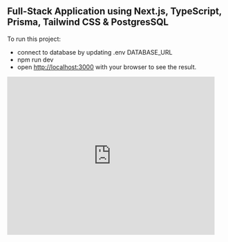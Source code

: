## Full-Stack Application using Next.js, TypeScript, Prisma, Tailwind CSS & PostgresSQL

To run this project:

- connect to database by updating .env DATABASE_URL
- npm run dev
- open [http://localhost:3000](http://localhost:3000) with your browser to see the result.

<iframe src="https://giphy.com/embed/McKC9Fl4ewe2I" width="480" height="366" frameBorder="0" class="giphy-embed">
